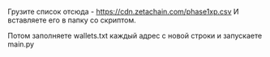 Грузите список отсюда - https://cdn.zetachain.com/phase1xp.csv
И вставляете его в папку со скриптом.

Потом заполняете wallets.txt каждый адрес с новой строки и запускаете main.py
